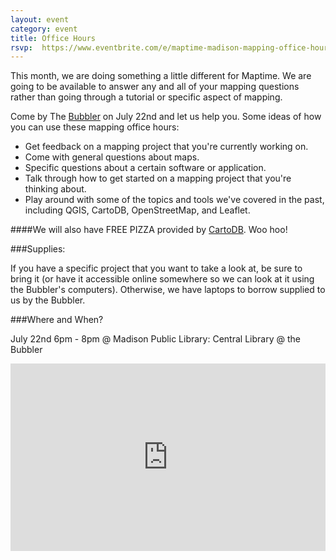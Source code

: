 ```yaml
---
layout: event
category: event
title: Office Hours
rsvp:  https://www.eventbrite.com/e/maptime-madison-mapping-office-hours-tickets-17712271882
---
```


This month, we are doing something a little different for Maptime. We are going to be available to answer any and all of your mapping questions rather than going through a tutorial or specific aspect of mapping.

Come by The [Bubbler](http://madisonbubbler.org/) on July 22nd and let us help you. Some ideas of how you can use these mapping office hours:
<ul>
<li>Get feedback on a mapping project that you're currently working on.</li>
<li>Come with general questions about maps.</li>
<li>Specific questions about a certain software or application. </li>
<li>Talk through how to get started on a mapping project that you're thinking about. </li>
<li>Play around with some of the topics and tools we've covered in the past, including QGIS, CartoDB, OpenStreetMap, and Leaflet. </li>
</ul>

####We will also have FREE PIZZA provided by [CartoDB](http://cartodb.com/). Woo hoo!

###Supplies:

If you have a specific project that you want to take a look at, be sure to bring it (or have it accessible online somewhere so we can look at it using the Bubbler's computers). Otherwise, we have laptops to borrow supplied to us by the Bubbler.  

###Where and When?

July 22nd  6pm - 8pm @ Madison Public Library: Central Library @ the Bubbler


<iframe frameborder="0" width="100%" height="300" src="http://bl.ocks.org/d/5728fa98c5d97a623417"></iframe>